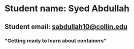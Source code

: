 # Student name: Syed Abdullah
## Student email: sabdullah10@collin.edu
### "Getting ready to learn about containers"
